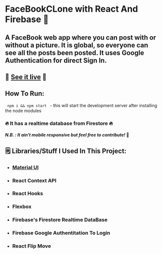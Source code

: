 # FaceBookCLone with React And Firebase 💬

## A FaceBook web app where you can post with or without a picture. It is global, so everyone can see all the posts been posted. It uses Google Authentication for direct Sign In.

## 🤜 [See it live]() 🤛

## How To Run:
<code> npm i && npm start </code> - this will start the development server after installing the node modules

### 🔥 It has a realtime database from Firestore 🔥

#### *N.B. : It ain't mobile responsive but feel free to contribute!* 🤙

## 🗒️ Libraries/Stuff I Used In This Project:

* ### [Material UI](https://material-ui.com/)
* ### React Context API 
* ### React Hooks
* ### Flexbox
* ### Firebase's Firestore Realtime DataBase
* ### Firebase Google Authentitation To Login
* ### React Flip Move


